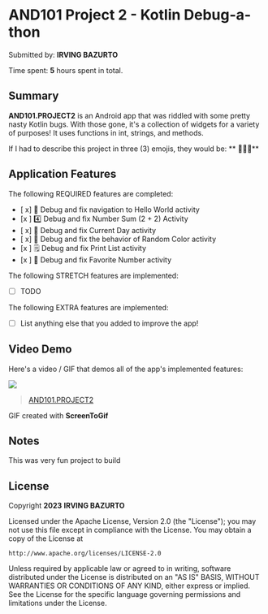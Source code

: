 
# AND101 Project 2 - Kotlin Debug-a-thon

Submitted by: **IRVING BAZURTO**

Time spent: **5** hours spent in total.

## Summary

**AND101.PROJECT2** is an Android app that was riddled with some pretty nasty Kotlin bugs.  With those gone, it's a collection of widgets for a variety of purposes!  It uses functions in int, strings, and methods. 

If I had to describe this project in three (3) emojis, they would be: ** 📱🔵🎨**

## Application Features


The following REQUIRED features are completed:

- [ x] 👋 Debug and fix navigation to Hello World activity
- [x ] 4️⃣ Debug and fix Number Sum (2 + 2) Activity
- [ x] 📅 Debug and fix Current Day activity 
- [ x] 🌈 Debug and fix the behavior of Random Color activity
- [x ] 🗒️ Debug and fix Print List activity
- [x ] 💯 Debug and fix Favorite Number activity

The following STRETCH features are implemented:

- [ ] TODO

The following EXTRA features are implemented:

- [ ] List anything else that you added to improve the app!

## Video Demo

Here's a video / GIF that demos all of the app's implemented features:

<img src= https://imgur.com/gallery/e1DEhK6  />
<blockquote class="imgur-embed-pub" lang="en" data-id="a/e1DEhK6"  ><a href="//imgur.com/a/e1DEhK6">AND101.PROJECT2</a></blockquote><script async src="//s.imgur.com/min/embed.js" charset="utf-8"></script>

GIF created with **ScreenToGif**

<!-- Recommended tools:
- [Kap](https://getkap.co/) for macOS
- [ScreenToGif](https://www.screentogif.com/) for Windows
- [peek](https://github.com/phw/peek) for Linux. -->

## Notes

This was very fun project to build

## License

Copyright **2023** **IRVING BAZURTO**

Licensed under the Apache License, Version 2.0 (the "License");
you may not use this file except in compliance with the License.
You may obtain a copy of the License at

    http://www.apache.org/licenses/LICENSE-2.0

Unless required by applicable law or agreed to in writing, software
distributed under the License is distributed on an "AS IS" BASIS,
WITHOUT WARRANTIES OR CONDITIONS OF ANY KIND, either express or implied.
See the License for the specific language governing permissions and
limitations under the License.
